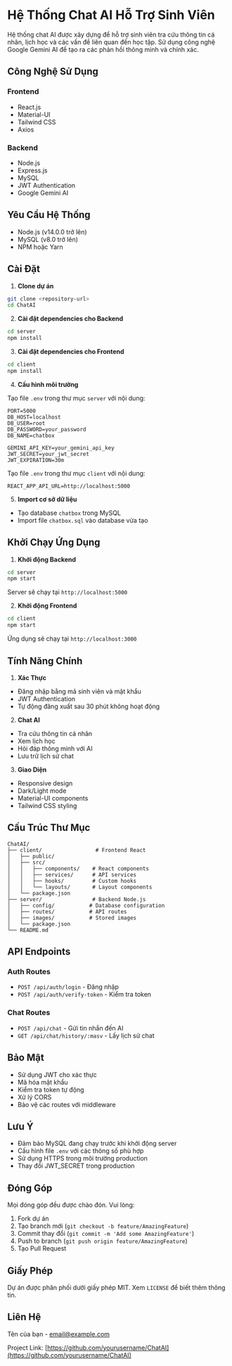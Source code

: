 # Hệ Thống Chat AI Hỗ Trợ Sinh Viên

Hệ thống chat AI được xây dựng để hỗ trợ sinh viên tra cứu thông tin cá nhân, lịch học và các vấn đề liên quan đến học tập. Sử dụng công nghệ Google Gemini AI để tạo ra các phản hồi thông minh và chính xác.

## Công Nghệ Sử Dụng

### Frontend
- React.js
- Material-UI
- Tailwind CSS
- Axios

### Backend
- Node.js
- Express.js
- MySQL
- JWT Authentication
- Google Gemini AI

## Yêu Cầu Hệ Thống

- Node.js (v14.0.0 trở lên)
- MySQL (v8.0 trở lên)
- NPM hoặc Yarn

## Cài Đặt

1. **Clone dự án**
```bash
git clone <repository-url>
cd ChatAI
```

2. **Cài đặt dependencies cho Backend**
```bash
cd server
npm install
```

3. **Cài đặt dependencies cho Frontend**
```bash
cd client
npm install
```

4. **Cấu hình môi trường**

Tạo file `.env` trong thư mục `server` với nội dung:
```env
PORT=5000
DB_HOST=localhost
DB_USER=root
DB_PASSWORD=your_password
DB_NAME=chatbox

GEMINI_API_KEY=your_gemini_api_key
JWT_SECRET=your_jwt_secret
JWT_EXPIRATION=30m
```

Tạo file `.env` trong thư mục `client` với nội dung:
```env
REACT_APP_API_URL=http://localhost:5000
```

5. **Import cơ sở dữ liệu**
- Tạo database `chatbox` trong MySQL
- Import file `chatbox.sql` vào database vừa tạo

## Khởi Chạy Ứng Dụng

1. **Khởi động Backend**
```bash
cd server
npm start
```
Server sẽ chạy tại `http://localhost:5000`

2. **Khởi động Frontend**
```bash
cd client
npm start
```
Ứng dụng sẽ chạy tại `http://localhost:3000`

## Tính Năng Chính

1. **Xác Thực**
- Đăng nhập bằng mã sinh viên và mật khẩu
- JWT Authentication
- Tự động đăng xuất sau 30 phút không hoạt động

2. **Chat AI**
- Tra cứu thông tin cá nhân
- Xem lịch học
- Hỏi đáp thông minh với AI
- Lưu trữ lịch sử chat

3. **Giao Diện**
- Responsive design
- Dark/Light mode
- Material-UI components
- Tailwind CSS styling

## Cấu Trúc Thư Mục

```
ChatAI/
├── client/                 # Frontend React
│   ├── public/
│   ├── src/
│   │   ├── components/    # React components
│   │   ├── services/      # API services
│   │   ├── hooks/         # Custom hooks
│   │   └── layouts/       # Layout components
│   └── package.json
├── server/                # Backend Node.js
│   ├── config/           # Database configuration
│   ├── routes/           # API routes
│   ├── images/           # Stored images
│   └── package.json
└── README.md
```

## API Endpoints

### Auth Routes
- `POST /api/auth/login` - Đăng nhập
- `POST /api/auth/verify-token` - Kiểm tra token

### Chat Routes
- `POST /api/chat` - Gửi tin nhắn đến AI
- `GET /api/chat/history/:masv` - Lấy lịch sử chat

## Bảo Mật

- Sử dụng JWT cho xác thực
- Mã hóa mật khẩu
- Kiểm tra token tự động
- Xử lý CORS
- Bảo vệ các routes với middleware

## Lưu Ý

- Đảm bảo MySQL đang chạy trước khi khởi động server
- Cấu hình file `.env` với các thông số phù hợp
- Sử dụng HTTPS trong môi trường production
- Thay đổi JWT_SECRET trong production

## Đóng Góp

Mọi đóng góp đều được chào đón. Vui lòng:
1. Fork dự án
2. Tạo branch mới (`git checkout -b feature/AmazingFeature`)
3. Commit thay đổi (`git commit -m 'Add some AmazingFeature'`)
4. Push to branch (`git push origin feature/AmazingFeature`)
5. Tạo Pull Request

## Giấy Phép

Dự án được phân phối dưới giấy phép MIT. Xem `LICENSE` để biết thêm thông tin.

## Liên Hệ

Tên của bạn - email@example.com

Project Link: [https://github.com/yourusername/ChatAI](https://github.com/yourusername/ChatAI) 